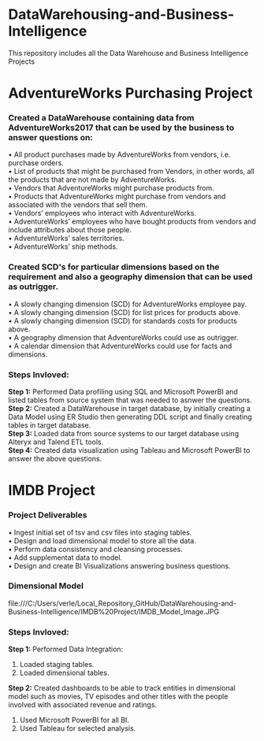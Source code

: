 # DataWarehousing-and-Business-Intelligence
This repository includes all the Data Warehouse and Business Intelligence Projects

# AdventureWorks Purchasing Project

### Created a DataWarehouse containing data from AdventureWorks2017 that can be used by the business to answer questions on:

• All product purchases made by AdventureWorks from vendors, i.e. purchase orders.\
• List of products that might be purchased from Vendors, in other words, all the products that are not made by AdventureWorks.\
• Vendors that AdventureWorks might purchase products from.\
• Products that AdventureWorks might purchase from vendors and associated with the vendors that sell them.\
• Vendors’ employees who interact with AdventureWorks.\
• AdventureWorks’ employees who have bought products from vendors and include attributes about those people.\
• AdventureWorks’ sales territories.\
• AdventureWorks’ ship methods.

### Created SCD's for particular dimensions based on the requirement and also a geography dimension that can be used as outrigger.

• A slowly changing dimension (SCD) for AdventureWorks employee pay.\
• A slowly changing dimension (SCD) for list prices for products above.\
• A slowly changing dimension (SCD) for standards costs for products above.\
• A geography dimension that AdventureWorks could use as outrigger.\
• A calendar dimension that AdventureWorks could use for facts and dimensions.


### Steps Invloved:

**Step 1:** Performed Data profiling using SQL and Microsoft PowerBI and listed tables from source system that was needed to asnwer the questions.\
**Step 2:** Created a DataWarehouse in target database, by initially creating a Data Model using ER Studio then generating DDL script and finally creating tables in target database.\
**Step 3:** Loaded data from source systems to our target database using Alteryx and Talend ETL tools.\
**Step 4:** Created data visualization using Tableau and Microsoft PowerBI to answer the above questions.

# IMDB Project

### Project Deliverables

• Ingest initial set of tsv and csv files into staging tables.\
• Design and load dimensional model to store all the data.\
• Perform data consistency and cleansing processes.\
• Add supplementat data to model.\
• Design and create BI Visualizations answering business questions.

### Dimensional Model

file:///C:/Users/verle/Local_Repository_GitHub/DataWarehousing-and-Business-Intelligence/IMDB%20Project/IMDB_Model_Image.JPG

### Steps Invloved:

**Step 1:** Performed Data Integration:
1) Loaded staging tables.
2) Loaded dimensional tables.

**Step 2:** Created dashboards to be able to track entities in dimensional model such as movies, TV episodes and other titles with the people involved with associated revenue and ratings.
1) Used Microsoft PowerBI for all BI.
2) Used Tableau for selected analysis.



